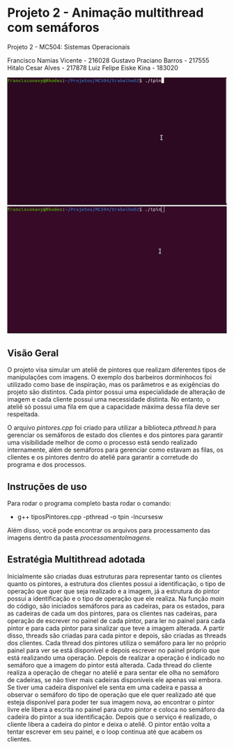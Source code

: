 # Projeto 2 - Animação multithread com semáforos

Projeto 2 - MC504: Sistemas Operacionais

Francisco Namias Vicente - 216028
Gustavo Praciano Barros - 217555
Hitalo Cesar Alves - 217878
Luiz Felipe Eiske Kina - 183020

![Exemplo 1](./exemplos/MC504a.gif)
![Exemplo 2](./exemplos/MC504b.gif)

## Visão Geral
O projeto visa simular um ateliê de pintores que realizam diferentes tipos de manipulações com imagens. O exemplo dos barbeiros dorminhocos foi utilizado como base de inspiração, mas os parâmetros e as exigências do projeto são distintos. Cada pintor possui uma especialidade de alteração de imagem e cada cliente possui uma necessidade distinta. No entanto, o ateliê só possui uma fila em que a capacidade máxima dessa fila deve ser respeitada.

O arquivo *pintores.cpp* foi criado para utilizar a biblioteca *pthread.h* para gerenciar os semáforos de estado dos clientes e dos pintores para garantir uma visibilidade melhor de como o processo está sendo realizado internamente, além de semáforos para gerenciar como estavam as filas, os clientes e os pintores dentro do ateliê para garantir a corretude do programa e dos processos.

## Instruções de uso
Para rodar o programa completo basta rodar o comando:
 - g++ tiposPintores.cpp -pthread -o tpin -lncursesw

Além disso, você pode encontrar os arquivos para processamento das imagens dentro da pasta *processamentoImagens*. 


## Estratégia Multithread adotada

Inicialmente são criadas duas estruturas para representar tanto os clientes quanto os pintores, a estrutura dos clientes possui a identificação, o tipo de operação que quer que seja realizado e a imagem, já a estrutura do pintor possui a identificação e o tipo de operação que ele realiza. Na função *main* do código, são iniciados semáforos para as cadeiras, para os estados, para as cadeiras de cada um dos pintores, para os clientes nas cadeiras, para operação de escrever no painel de cada pintor, para ler no painel para cada pintor e para cada pintor para sinalizar que teve a imagem alterada.
A partir disso, threads são criadas para cada pintor e depois, são criadas as threads dos clientes. Cada thread dos pintores utiliza o semáforo para ler no próprio painel para ver se está disponível e depois escrever no painel próprio que está realizando uma operação. Depois de realizar a operação é indicado no semáforo que a imagem do pintor está alterada.
Cada thread do cliente realiza a operação de chegar no ateliê e para sentar ele olha no semáforo de cadeiras, se não tiver mais cadeiras disponíveis ele apenas vai embora. Se tiver uma cadeira disponível ele senta em uma cadeira e passa a observar o semáforo do tipo de operação que ele quer realizado até que esteja disponível para poder ter sua imagem nova, ao encontrar o pintor livre ele libera a escrita no painel para outro pintor e coloca no semáforo da cadeira do pintor a sua identificação. Depois que o serviço é realizado, o cliente libera a cadeira do pintor e deixa o ateliê. O pintor então volta a tentar escrever em seu painel, e o loop continua até que acabem os clientes.


